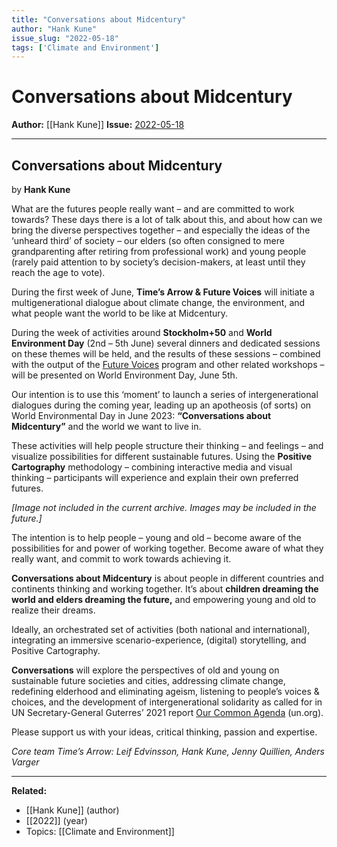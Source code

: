 ```yaml
---
title: "Conversations about Midcentury"
author: "Hank Kune"
issue_slug: "2022-05-18"
tags: ['Climate and Environment']
---
```


# Conversations about Midcentury

**Author:** [[Hank Kune]]
**Issue:** [2022-05-18](https://plex.collectivesensecommons.org/2022-05-18/)

---

## Conversations about Midcentury
by **Hank Kune**

What are the futures people really want – and are committed to work towards? These days there is a lot of talk about this, and about how can we bring the diverse perspectives together – and especially the ideas of the ‘unheard third’ of society – our elders (so often consigned to mere grandparenting after retiring from professional work) and young people (rarely paid attention to by society’s decision-makers, at least until they reach the age to vote).

During the first week of June, **Time’s Arrow & Future Voices** will initiate a multigenerational dialogue about climate change, the environment, and what people want the world to be like at Midcentury.

During the week of activities around **Stockholm+50** and **World Environment Day** (2nd – 5th June) several dinners and dedicated sessions on these themes will be held, and the results of these sessions – combined with the output of the [Future Voices](https://en.framtidensroster.org/) program and other related workshops – will be presented on World Environment Day, June 5th.

Our intention is to use this ‘moment’ to launch a series of intergenerational dialogues during the coming year, leading up an apotheosis (of sorts) on World Environmental Day in June 2023: **“Conversations about Midcentury”** and the world we want to live in.

These activities will help people structure their thinking – and feelings – and visualize possibilities for different sustainable futures. Using the **Positive Cartography** methodology – combining interactive media and visual thinking – participants will experience and explain their own preferred futures.

*[Image not included in the current archive. Images may be included in the future.]*

The intention is to help people – young and old – become aware of the possibilities for and power of working together. Become aware of what they really want, and commit to work towards achieving it.

**Conversations about Midcentury** is about people in different countries and continents thinking and working together. It’s about **children dreaming the world and elders dreaming the future,** and empowering young and old to realize their dreams.

Ideally, an orchestrated set of activities (both national and international), integrating an immersive scenario-experience, (digital) storytelling, and Positive Cartography.

**Conversations** will explore the perspectives of old and young on sustainable future societies and cities, addressing climate change, redefining elderhood and eliminating ageism, listening to people’s voices & choices, and the development of intergenerational solidarity as called for in UN Secretary-General Guterres’ 2021 report [Our Common Agenda](https://www.un.org/en/content/common-agenda-report/) (un.org).

Please support us with your ideas, critical thinking, passion and expertise.

*Core team Time’s Arrow: Leif Edvinsson, Hank Kune, Jenny Quillien, Anders Varger*

---

**Related:**
- [[Hank Kune]] (author)
- [[2022]] (year)
- Topics: [[Climate and Environment]]

